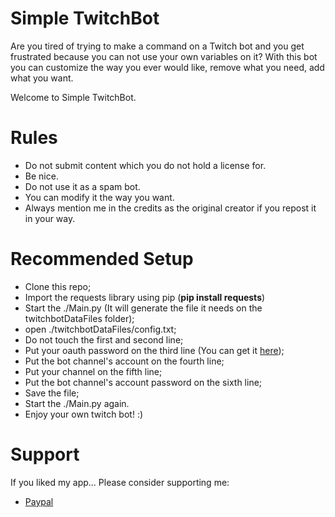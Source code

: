 # Simple TwitchBot
Are you tired of trying to make a command on a Twitch bot and you get frustrated because you can not use your own variables on it?
With this bot you can customize the way you ever would like, remove what you need, add what you want.

Welcome to Simple TwitchBot.

# Rules
* Do not submit content which you do not hold a license for.
* Be nice.
* Do not use it as a spam bot.
* You can modify it the way you want.
* Always mention me in the credits as the original creator if you repost it in your way.

# Recommended Setup
* Clone this repo;
* Import the requests library using pip (**pip install requests**)
* Start the ./Main.py (It will generate the file it needs on the twitchbotDataFiles folder);
* open ./twitchbotDataFiles/config.txt;
* Do not touch the first and second line;
* Put your oauth password on the third line (You can get it [here](https://twitchapps.com/tmi/));
* Put the bot channel's account on the fourth line;
* Put your channel on the fifth line;
* Put the bot channel's account password on the sixth line;
* Save the file;
* Start the ./Main.py again.
* Enjoy your own twitch bot! :)

# Support
If you liked my app...
Please consider supporting me:
* [Paypal](https://streamelements.com/christopherldo/tip)
